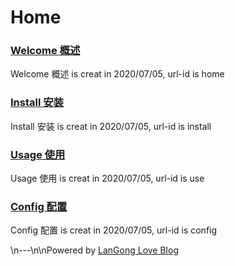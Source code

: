 # Home
### [Welcome 概述](home.md)

Welcome 概述 is creat in 2020/07/05, url-id is home

### [Install 安装](install.md)

Install 安装 is creat in 2020/07/05, url-id is install

### [Usage 使用](use.md)

Usage 使用 is creat in 2020/07/05, url-id is use

### [Config 配置](config.md)

Config 配置 is creat in 2020/07/05, url-id is config


\n---\n\nPowered by [LanGong Love Blog](https://langong-dev.github.io/love-blog)

